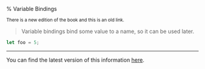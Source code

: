 % Variable Bindings

<small>There is a new edition of the book and this is an old link.</small>

> Variable bindings bind some value to a name, so it can be used later.

```rust
let foo = 5;
```

---

You can find the latest version of this information [here](ch02-00-guessing-game-tutorial.html#storing-values-with-variables).